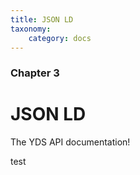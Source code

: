 ```yaml
---
title: JSON LD
taxonomy:
    category: docs
---
```


### Chapter 3

# JSON LD


The YDS API documentation!

test